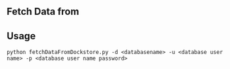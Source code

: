 Fetch Data from
-----

## Usage
`python fetchDataFromDockstore.py -d <databasename> -u <database user name> -p <database user name password>`
